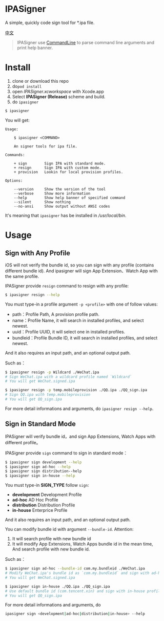 # IPASigner

A simple, quickly code sign tool for *.ipa file.

[中文](./README.zh-CN.md)

> IPASigner use [CommandLine](https://github.com/Magic-Unique/CommandLine) to parse command line arguments and print help banner.

# Install

1. clone or download this repo
2. do`pod install`
3. open *IPASigner.xcworkspace* with Xcode.app
4. Select **IPASigner (Release)** scheme and build.
5. do `ipasigner`

```bash
$ ipasigner
```

You will get:

```
Usage:

    $ ipasigner <COMMAND>

    An signer tools for ipa file.

Commands:

    + sign        Sign IPA with standard mode.
    + resign      Sign IPA with custom mode.
    + provision   Lookin for local provision profiles.

Options:

    --version     Show the version of the tool
    --verbose     Show more information
    --help        Show help banner of specified command
    --silent      Show nothing
    --no-ansi     Show output without ANSI codes
```

It's meaning that `ipasigner` has be installed in */usr/local/bin*.

# Usage

## Sign with Any Profile

iOS will not verify the bundle id, so you can sign with any profile (contains different bundle id). And ipasigner will sign App Extension、Watch App with the same profile.

IPASigner provide `resign` command to resign with any profile:

```bash
$ ipasigner resign --help
```

You must type-in a profile argument `-p <profile>` with one of follow values:

* path：Profile Path, A provision profile path.
* name：Profile Name, it will search in installed profiles, and select newest.
* uuid：Profile UUID, it will select one in installed profiles.
* bundleid：Profile Bundle ID, it will search in installed profiles, and select newest.

And it also requires an input path, and an optional output path.

Such as：

```bash
$ ipasigner resign -p Wildcard ./WeChat.ipa
# Sign WeChat.ipa with a wildcard profile named `Wildcard`
# You will get WeChat.signed.ipa
```

```bash
$ ipasigner resign -p temp.mobileprovision ./QQ.ipa ./QQ_sign.ipa
# Sign QQ.ipa with temp.mobileprovision
# You will get QQ_sign.ipa
```

For more detail informations and arguments, do `ipasigner resign --help`.

## Sign in Standard Mode

IPASigner will verify bundle id，and sign App Extensions, Watch Apps with different profile。

IPASigner provide `sign` command to sign in standard mode：

```bash
$ ipasigner sign development --help
$ ipasigner sign ad-hoc --help
$ ipasigner sign distribution--help
$ ipasigner sign in-house --help
```

You must type-in **SIGN_TYPE** follow `sign`:

* **development** Development Profile
* **ad-hoc** AD Hoc Profile 
* **distribution** Distribution Profile
* **in-house** Enterprice Profile

And it also requires an input path, and an optional output path.

You can modify bundle id with argument `--bundle-id`. Attention:

1. It will search profile with new bundle id
2. It will modify App Extensions, Watch Apps bundle id in the mean time, And search profile with new bundle id.


Such as：

```bash
$ ipasigner sign ad-hoc --bundle-id com.my.bundleid ./WeChat.ipa
# Modify WeChat.ipa's bundle id as `com.my.bundleid` and sign with ad-hoc profile
# You will get WeChat.signed.ipa
```

```bash
$ ipasigner sign in-house ./QQ.ipa ./QQ_sign.ipa
# Use default bundle id (com.tencent.xin) and sign with in-house profile
# You will get QQ_sign.ipa
```

For more detail informations and arguments, do

```bash
ipasigner sign <development|ad-hoc|distribution|in-house> --help
```